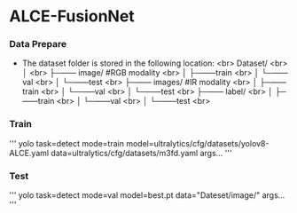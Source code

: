 # ALCE-FusionNet
### Data Prepare
* The dataset folder is stored in the following location: \<br>
Dataset/ \<br>
│ \<br>
├─—— image/   #RGB modality \<br>
│   ├─——train \<br>
│   └─——val  \<br>
│   └─——test  \<br>
├─—— images/   #IR modality  \<br>
│   ├─——train  \<br>
│   └─——val  \<br>
│   └─——test  \<br>
├─—— label/  \<br>
│   ├─——train  \<br>
│   └─——val  \<br>
│   └─——test  \<br>

### Train
'''
yolo task=detect    mode=train    model=ultralytics/cfg/datasets/yolov8-ALCE.yaml   data=ultralytics/cfg/datasets/m3fd.yaml  args...
'''

### Test
'''
yolo task=detect    mode=val    model=best.pt   data="Dateset/image/"   args...
'''
